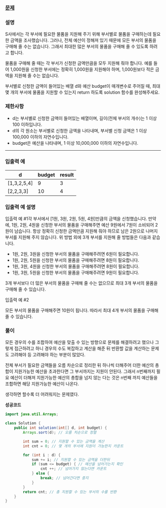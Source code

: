 ### **[문제](https://school.programmers.co.kr/learn/courses/30/lessons/12982)**

### **설명**

S사에서는 각 부서에 필요한 물품을 지원해 주기 위해 부서별로 물품을 구매하는데 필요한 금액을 조사했습니다. 그러나, 전체 예산이 정해져 있기 때문에 모든 부서의 물품을 구매해 줄 수는 없습니다. 그래서 최대한 많은 부서의 물품을 구매해 줄 수 있도록 하려고 합니다.

물품을 구매해 줄 때는 각 부서가 신청한 금액만큼을 모두 지원해 줘야 합니다. 예를 들어 1,000원을 신청한 부서에는 정확히 1,000원을 지원해야 하며, 1,000원보다 적은 금액을 지원해 줄 수는 없습니다.

부서별로 신청한 금액이 들어있는 배열 d와 예산 budget이 매개변수로 주어질 때, 최대 몇 개의 부서에 물품을 지원할 수 있는지 return 하도록 solution 함수를 완성해주세요.

### 제한사항

- d는 부서별로 신청한 금액이 들어있는 배열이며, 길이(전체 부서의 개수)는 1 이상 100 이하입니다.
- d의 각 원소는 부서별로 신청한 금액을 나타내며, 부서별 신청 금액은 1 이상 100,000 이하의 자연수입니다.
- budget은 예산을 나타내며, 1 이상 10,000,000 이하의 자연수입니다.

---

### 입출력 예

| d | budget | result |
| --- | --- | --- |
| [1,3,2,5,4] | 9 | 3 |
| [2,2,3,3] | 10 | 4 |

### 입출력 예 설명

입출력 예 #1각 부서에서 [1원, 3원, 2원, 5원, 4원]만큼의 금액을 신청했습니다. 만약에, 1원, 2원, 4원을 신청한 부서의 물품을 구매해주면 예산 9원에서 7원이 소비되어 2원이 남습니다. 항상 정확히 신청한 금액만큼 지원해 줘야 하므로 남은 2원으로 나머지 부서를 지원해 주지 않습니다. 위 방법 외에 3개 부서를 지원해 줄 방법들은 다음과 같습니다.

- 1원, 2원, 3원을 신청한 부서의 물품을 구매해주려면 6원이 필요합니다.
- 1원, 2원, 5원을 신청한 부서의 물품을 구매해주려면 8원이 필요합니다.
- 1원, 3원, 4원을 신청한 부서의 물품을 구매해주려면 8원이 필요합니다.
- 1원, 3원, 5원을 신청한 부서의 물품을 구매해주려면 9원이 필요합니다.

3개 부서보다 더 많은 부서의 물품을 구매해 줄 수는 없으므로 최대 3개 부서의 물품을 구매해 줄 수 있습니다.

입출력 예 #2

모든 부서의 물품을 구매해주면 10원이 됩니다. 따라서 최대 4개 부서의 물품을 구매해 줄 수 있습니다.

### 풀이

모든 경우의 수를 조합하여 예산을 맞출 수 있는 방향으로 문제를 해결하려고 했으나 그렇게 접근하려고 하니 경우의 수도 복잡하고 계산을 해준 뒤 반환할 값을 계산하는 문제도 고려해야 등 고려해야 하는 부분이 많았다.

전체 부서가 필요한 금액들을 오름 차순으로 정리한 뒤 하나씩 더해주어 더한 예산의 총합이 지원가능한 예산을 초과한다면 그 부서까지는 지원이 안된다. 그래서 n번째까지 필요 예산이 더해져 지원가능한 예산의 총합을 넘지 않는 다는 것은 n번째 까지 예산들을 조합하면 해당 지원가능한 예산이 나온다.

생각하면 할수록 더 어려워지는 문제였다.

**성공코드**

```java
import java.util.Arrays;

class Solution {
    public int solution(int[] d, int budget) {
        Arrays.sort(d); // 오름 차순으로 정렬

        int sum = 0; // 지원할 수 있는 금액을 계산
        int cnt = 0; // 몇 개의 부서에 지원이 가능한지 카운트

        for (int i : d) {
            sum += i; // 지원할 수 있는 금액을 더한뒤 
            if (sum <= budget) { // 예산을 넘어가는지 확인
                cnt ++; // 넘어가지 않는다면 카운트
            } else {
                break; // 넘어간다면 중지
            }
        }
        return cnt; // 총 지원할 수 있는 부서의 수를 반환
    }
}
```
